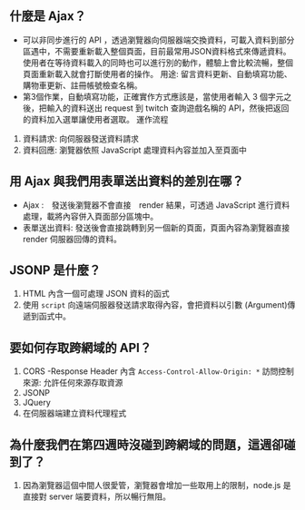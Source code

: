 ## 什麼是 Ajax？
- 可以非同步進行的 API ，透過瀏覽器向伺服器端交換資料，可載入資料到部分區遇中，不需要重新載入整個頁面，目前最常用JSON資料格式來傳遞資料。
使用者在等待資料載入的同時也可以進行別的動作，體驗上會比較流暢，整個頁面重新載入就會打斷使用者的操作。
用途: 留言資料更新、自動填寫功能、購物車更新、註冊帳號檢查名稱。
- 第3個作業，自動填寫功能，正確實作方式應該是，當使用者輸入 3 個字元之後，把輸入的資料送出 request 到 twitch 查詢遊戲名稱的 API，然後把返回的資料加入選單讓使用者選取。
運作流程
1. 資料請求: 向伺服器發送資料請求
2. 資料回應: 瀏覽器依照 JavaScript 處理資料內容並加入至頁面中

## 用 Ajax 與我們用表單送出資料的差別在哪？

- Ajax :　發送後瀏覽器不會直接　render 結果，可透過 JavaScript 進行資料處理，載將內容併入頁面部分區塊中。
- 表單送出資料: 發送後會直接跳轉到另一個新的頁面，頁面內容為瀏覽器直接 render 伺服器回傳的資料。

## JSONP 是什麼？

1. HTML 內含一個可處理 JSON 資料的函式
2. 使用 `script` 向遠端伺服器發送請求取得內容，會把資料以引數 (Argument)傳遞到函式中。

## 要如何存取跨網域的 API？

1. CORS -Response Header 內含 `Access-Control-Allow-Origin: *` 訪問控制來源: 允許任何來源存取資源
2. JSONP
3. JQuery
4. 在伺服器端建立資料代理程式

## 為什麼我們在第四週時沒碰到跨網域的問題，這週卻碰到了？

1. 因為瀏覽器這個中間人很愛管，瀏覽器會增加一些取用上的限制，node.js 是直接對 server 端要資料，所以暢行無阻。